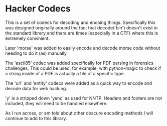 Hacker Codecs
=============

This is a set of codecs for decoding and encoing things. Specifically
this was designed originally around the fact that decode('bin')
doesn't exist in the standard library and there are times (especially
in a CTF) where this is extremely convinient. 

Later 'morse' was added to easily encode and decode morse code without
needing to do it (as) manually. 

The 'ascii85' codec was added specifically for PDF parsing in
forensics challenges. This could be used, for example, with
python-magic to check if a string inside of a PDF is actually a file
of a specific type. 

The 'url' and 'entity' codecs were added as a quick way to encode and
decode data for web hacking. 

'y' is a stripped down 'yenc' as used for NNTP. Headers and footers
are not included, they will need to be handled elsewhere. 

As I run across, or am told about other obscure encoding methods I
will continue to add to this library. 

